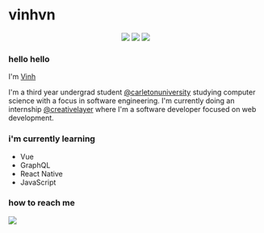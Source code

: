 # vinhvn

<p align="center">
  <img src="https://img.shields.io/badge/latest%20major%20release-jan.%202000-blueviolet" />
  <img src="https://visitor-badge.glitch.me/badge?page_id=vinhvn.vinhvn" />
  <img src="https://img.shields.io/badge/code%20quality-i%20do%20my%20best-limegreen" />
</p>

### hello hello

I'm [Vinh](https://vinhnguyen.ca)

I'm a third year undergrad student [@carletonuniversity](https://carleton.ca/) studying computer science with a focus in software engineering. I'm currently doing an internship [@creativelayer](https://creativelayer.com/) where I'm a software developer focused on web development.

### i'm currently learning

- Vue
- GraphQL
- React Native
- JavaScript

### how to reach me

<a href="mailto:vinhhnguyen@cmail.carleton.ca"><img src="https://img.shields.io/badge/email-vinhhnguyen%40cmail.carleton.ca-indianred" /></a>

